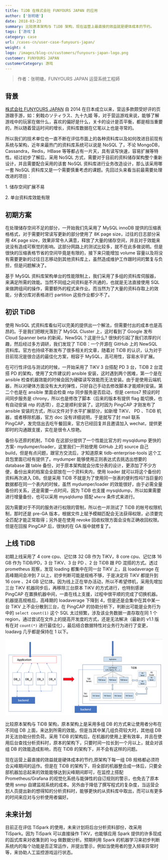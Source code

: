 ```yaml
---
title: TiDB 在株式会社 FUNYOURS JAPAN 的应用
author: ['张明塘']
date: 2018-03-23
summary: 比较原本架构与 TiDB 架构，现在运营上最直接的效益就是硬体成本的节约。
tags: ['游戏']
category: case
url: /cases-cn/user-case-funyours-japan/
weight: 4
logo: /images/blog-cn/customers/funyours-japan-logo.png
customer: FUNYOURS JAPAN
customerCategory: 游戏
---
```


>作者：张明塘，FUNYOURS JAPAN 运营系统工程師 

## 背景

[株式会社 FUNYOURS JAPAN]( http://company.funyours.co.jp/ ) 自 2014 在日本成立以来，营运多款颇受好评的页游跟手游，如：剣戟のソティラス、九十九姬 等，对于营运游戏来说，能够了解游戏中的玩家在做什么，喜欢的偏好是什么，关卡的设计是否平衡，都是相当重要的，所以随着营运时间的增长，资料库数据在亿笔以上也是寻常的。

所以我们的技术单位也一直不断在评估市面上的各种资料库以及如何改进目前现有系统与架构，近年来最热门的资料库系统可以说是 NoSQL 了，不论 MongoDB，Cassandra，Redis，HBase 等等都占有一片天，具有读写快速，容易扩展等特性。经过初步了解后，采用 NoSQL 方式，需要对于目前的资料储存架构整个重新设计，并且需要配合采用的该套 NoSQL 资料库进行业务改造设计，那么该采用哪一套 NoSQL 资料库又是一个需要慎重考虑的课题。先回过头来看当前最需要处理改进的项目：

1\. 储存空间扩展不易

2\. 单台资料库效能有限

## 初期方案
在处理储存空间不足的部分，一开始我们先采用了 MySQL innoDB 提供的压缩表格格式，对于需要时常读写更新的部分使用了 8K page size，过往的日志部分采用 4K page size，效果非常令人满意，释放了大量的储存空间，并且对于效能来说没有造成可察觉的影响。这部分网路上的测试比较多，就不在此多做说明。但是很快的压缩表格节省的空间毕竟是有限的，接下来只能增加 volume 容量以及将没有需要更新的过往日志移动到其他资料库上，虽然造成维护工作跟时间的繁复与负担，但是问题解决了。

基于 MySQL 资料库架构单台的性能限制上，我们采用了多组的资料库伺服器，来满足所需的效能。当然不同组之间资料是不共通的，也就是无法直接使用 SQL 来做跨组间的操作，需要额外的程式来作业。而当然为了大量的资料存取上的效能，分表分库对表格进行 partition 这些作业都少不了。

## 初识 TiDB
使用 NoSQL 式资料库看似可以完美的提供出一个解法，但需要付出的成本也是高昂的。于是我们把眼光落到了 MySQL Cluster 上，这时看到了 Google 发布 Cloud Spanner beta 的新闻，NewSQL？这是什么? 很快的引起了我们浓厚的兴趣，然后经过多方调研，我们发现了 TiDB：一个开源在 GitHub 上的 NewSQL 资料库。官方也持续不断发布了很多相关的文章，随着对 TiDB 的认识，认为对于目前现况是很合适的最佳化方案，相容于  MySQL，高可用性，容易水平扩展。

在可行性评估与测试的时候，一开始采用了 TiKV 3 台搭配 PD 3 台，TiDB 2 台混搭 PD 的架构，使用了文件建议的 ansible 安装，这时遇到两个困难，第一个是在 ansible 检查机器效能的时候会因为硬碟读写效能而无法安装。由于是使用云端机器，所以对硬体方面没有太大的弹性，只好自己手动去修改脚本才能顺利安装。第二个也是在 ansible 里面会检查 ntp 同步服务是否启动，但是 centos7 预设的时间同步服务是 chrony，所以也是修改了脚本（后来的版本有提供 flag 能切换，也有自动安装 ntp 的选项），总之是顺利安装了。这时因为 PingCAP 才刚发布了 ansible 安装的方式，所以文件对于水平扩展部分，如新增 TiKV、 PD 、TiDB 机器，或者移除机器，官方 doc 没有详细说明，于是就写了封 mail 联系 PingCAP，发完信出去吃午餐回来，官方已经回复并且邀请加入 wechat，提供更即时的沟通跟支援，实在是很令人惊艳。

备份与还原的机制，TiDB 在这部分提供了一个性能比官方的 mysqldump 更快的方案- mydumper/loader，这里我们一开始使用 GitHub 上的 source 自己 build，但是有点问题，跟官方交流后，才知道原来 tidb-enterprise-tools 这个工具包里面已经有提供了。mydumper 能够使用正则表达式去挑选出想要的 database 跟 table 备份，对于原本架构就会分库分表的设计，更添加了不少方便，备份出来的档案会全部放在一个资料夹内，使用 loader 就可以将这个备份的资料再次进入 DB。但是采用 TiDB 不就是为了使用同一张表的便利性吗?当巨量的数据都在同一个表内的时候，虽然 mydumper/loader 的效能很好，由于必需全量备份的关系，还是需要一点时间，因为 TiDB 也支援 mysqldump，所以如果需要进行增量备份，也可以采用 mysqldump 搭配 `where` 条件式来进行。

因为需要对于不同的服务进行权限的管制，所以也一并测试了 TiDB 的帐号权限机制，那时还是 pre-GA 版本，根据文件上赋予模糊匹配会无法获得权限，必须要完全匹配才能正常取得；另外是在使用 revoke 回收权限方面会没有正确收回权限。但是在回报 PingCAP 后，很快的在 GA 版中就修复了。

## 上线 TiDB
初期上线采用了 4 core cpu、记忆体 32 GB 作为 TiKV，8 core cpu、记忆体 16 GB 作为 TiDB/PD，3 台 TiKV、3 台 PD 、2 台 TiDB 跟 PD 混搭的方式。透过 prometheus 观察，发现 loading 都集中在同一台 TiKV 上，且 loadaverage 在高峰期间会冲到 7 以上，初步判断可能是规格不够，于是决定将 TiKV 都提升到 16 core 、24 GB 记忆体。因为线上正在举办活动，所以不希望停机，采用先增加三台 TiKV 机器同步后，再移除三台原本 TiKV 的方式进行，也特别感谢 PingCAP 在置换机器中间，一直在线上支援，过程中很平顺的完成了切换机器。机器提高规格后，高峰期的 loadaverage 下降到 4，但是还是会集中在其中某一台 TiKV 上不会分散到三台，在 PingCAP 的协助分析下，判断出可能是业务行为中的 `select count(1)` 这个 SQL 太过频繁，涉及该业务数据一直存取在同 1 个 region，通过尝试在文件上的提高开发度的方式，还是无法解决（最新的 v1.1 版有在对 `count(*)`  进行最佳化），最后结合数据特性对业务行为进行了变更，loadavg 几乎都是保持在 1 以下。

![原本架构与 TiDB 架构](media/user-case-funyours-japan/1.png)

比较原本架构与 TiDB 架构，原本架构上是采用多组 DB 的方式来让使用者分布在不同组 DB 上面，来达到所需的效能。但是当其中某几组负荷较大时，其他组 DB 并无法协助分担负荷。采用 TiDB 的架构后，在机器的使用上更有效率，并且在使用后台查找分析资料时，原本的架构下，只要时间一拉长到一个月以上，就会对该组 DB 的效能造成影响，而在 TiDB 的架构下，并不会有这样的问题。

现在运营上最直接的效益就是硬体成本的节约,原架构下每一组 DB 规格都必须符合尖峰期间的运作。但是在 TiDB 的架构下，将全部的机器整合成一体后，只要全部机器加总起来的效能能够达到尖峰期间即可，在监控上搭配 Prometheus/Grafana 的视觉化系统与能弹性的自订规则的警示，也免去了原本使用 snmp 自建监视系统的成本。另外由于降低了撰写程式的复杂度，当运营企划人员提出新的想得知的分析资料时，能够更快的从资料库中取出，而可以有更多的时间来应对与分析使用者偏好。

## 未来计划
目前正在评估 TiSpark 的使用，未来计划将后台分析资料部份，改采用 TiSpark。因为 TiSpark 可以直接操作 TiKV，也能够应用 Spark 提供的许多现成的函式库来对收集到的 log 做数据分析。预期利用 Spark 的机器学习来初步判断系统内的每个功能是否正常运作，并提出警示，例如当使用者的登入频率异常时等，来协助人工监控游戏运行状态。




